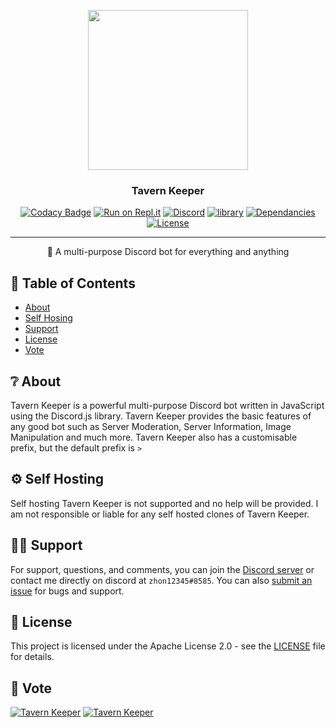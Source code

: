 <p align="center">
  <img width="256" height="256" src="https://cdn.discordapp.com/avatars/722054700308103200/b2cea450ca518f58879f470f01644245.webp?size=256">
</p>
  
<h3 align="center">Tavern Keeper</h3>

<div align="center">

[![Codacy Badge](https://api.codacy.com/project/badge/Grade/137d6fb9c7d6459fa8e4d59d190d3050)](https://app.codacy.com/manual/zhon12345/Tavern_Keeper?utm_source=github.com&utm_medium=referral&utm_content=zhon12345/Tavern_Keeper&utm_campaign=Badge_Grade_Dashboard)
[![Run on Repl.it](https://repl.it/badge/github/zhon12345/Tavern_Keeper)](https://repl.it/github/zhon12345/Tavern_Keeper)
[![Discord](https://img.shields.io/discord/450846546867519503.svg?label=&logo=discord&logoColor=ffffff&color=7389D8&labelColor=6A7EC2)](https://discord.gg/GGMsqS9)
[![library](https://img.shields.io/badge/library-discord.js-blue)](https://discord.js.org/#/)
[![Dependancies](https://img.shields.io/depfu/zhon12345/Tavern_Keeper)](https://github.com/zhon12345/Tavern_Keeper)
[![License](http://img.shields.io/:license-mit-blue.svg)](http://doge.mit-license.org)

</div>

---

<p align="center"> 🤖 A multi-purpose Discord bot for everything and anything
    <br> 
</p>

## 📝 Table of Contents 

+ [About](https://github.com/zhon12345/Tavern_Keeper#-about)
+ [Self Hosing](https://github.com/zhon12345/Tavern_Keeper#-self-hosting)
+ [Support](https://github.com/zhon12345/Tavern_Keeper#%EF%B8%8F-support)
+ [License](https://github.com/zhon12345/Tavern_Keeper#-license)
+ [Vote](https://github.com/zhon12345/Tavern_Keeper#-vote)

## ❔ About
Tavern Keeper is a powerful multi-purpose Discord bot written in JavaScript using the Discord.js library. Tavern Keeper provides the basic features of any good bot such as Server Moderation, Server Information, Image Manipulation and much more. Tavern Keeper also has a customisable prefix, but the default prefix is `>`

## ⚙ Self Hosting
Self hosting Tavern Keeper is not supported and no help will be provided. I am not responsible or liable for any self hosted clones of Tavern Keeper.

## 🙋‍♂️ Support
For support, questions, and comments, you can join the [Discord server](https://discord.gg/GGMsqS9) or contact me directly on discord at `zhon12345#8585`. You can also [submit an issue](https://github.com/zhon12345/Tavern_Keeper/issues/new) for bugs and support.

## 📄 License
This project is licensed under the Apache License 2.0 - see the [LICENSE](https://github.com/zhon12345/Tavern_Keeper/blob/master/LICENSE) file for details.

## 🎫 Vote
[![Tavern Keeper](https://bots.ondiscord.xyz/bots/722054700308103200/embed?theme=dark)](https://bots.ondiscord.xyz/bots/722054700308103200)
[![Tavern Keeper](https://dbots.co/api/bots/722054700308103200/widget?size=medium)](https://dbots.co/bots/722054700308103200)
